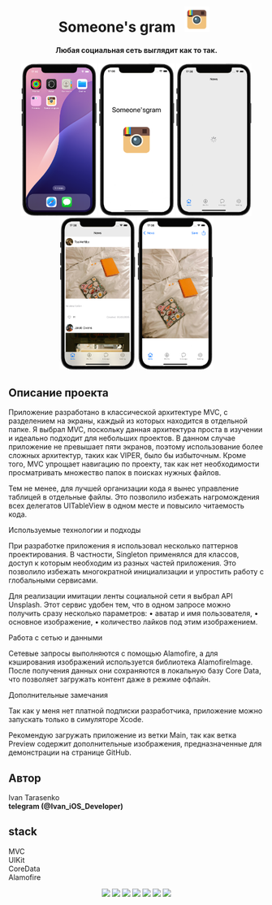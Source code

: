 <div align="center">
<br>
<h1>Someone's gram <img src="/Preview/icon.png" width="50" height="50" hspace="10"/></h1> 
</div>

<div align="center">
<h4>Любая социальная сеть выглядит как то так.</h4>
</div>

<p align="center">
<img src="/Preview/Homescreen.png" width="149" height="300"/>
<img src="/Preview/Launchscreen.png" width="149" height="300"/>
<img src="/Preview/Loadscreen.png" width="149" height="300"/>
<img src="/Preview/Mainscreen.png" width="149" height="300"/>
<img src="/Preview/Detailscreen.png" width="149" height="300"/>
</p>

## Описание проекта

Приложение разработано в классической архитектуре MVC, с разделением на экраны, каждый из которых находится в отдельной папке. Я выбрал MVC, поскольку данная архитектура проста в изучении и идеально подходит для небольших проектов. В данном случае приложение не превышает пяти экранов, поэтому использование более сложных архитектур, таких как VIPER, было бы избыточным. Кроме того, MVC упрощает навигацию по проекту, так как нет необходимости просматривать множество папок в поисках нужных файлов.

Тем не менее, для лучшей организации кода я вынес управление таблицей в отдельные файлы. Это позволило избежать нагромождения всех делегатов UITableView в одном месте и повысило читаемость кода.

Используемые технологии и подходы

При разработке приложения я использовал несколько паттернов проектирования. В частности, Singleton применялся для классов, доступ к которым необходим из разных частей приложения. Это позволило избежать многократной инициализации и упростить работу с глобальными сервисами.

Для реализации имитации ленты социальной сети я выбрал API Unsplash. Этот сервис удобен тем, что в одном запросе можно получить сразу несколько параметров:
    •    аватар и имя пользователя,
    •    основное изображение,
    •    количество лайков под этим изображением.

Работа с сетью и данными

Сетевые запросы выполняются с помощью Alamofire, а для кэширования изображений используется библиотека AlamofireImage. После получения данных они сохраняются в локальную базу Core Data, что позволяет загружать контент даже в режиме офлайн.

Дополнительные замечания

Так как у меня нет платной подписки разработчика, приложение можно запускать только в симуляторе Xcode.

Рекомендую загружать приложение из ветки Main, так как ветка Preview содержит дополнительные изображения, предназначенные для демонстрации на странице GitHub.

## Автор
Ivan Tarasenko  
**telegram (@Ivan_iOS_Developer)**

## stack
MVC  
UIKit  
CoreData  
Alamofire  

<p align="center">
<a href="https://github.com/realm/SwiftLint" alt="SwiftLint badge">
<img src="https://img.shields.io/badge/CodeStyle-SwiftLint-blueviolet"></a>
<a href="https://github.com/Ivan-Tarasenko/Someone-s-gram/blob/main/LICENSE.txt">
<img src="https://img.shields.io/badge/license-MIT-green?style=flat"></a>
<a><img src="https://img.shields.io/github/commit-activity/y/Ivan-Tarasenko/Someone-s-gram"></a>
<a><img src="https://img.shields.io/github/directory-file-count/Ivan-Tarasenko/Someone-s-gram"></a>
<a><img src="https://img.shields.io/github/repo-size/Ivan-Tarasenko/Someone-s-gram"></a>
<a><img src="https://img.shields.io/github/issues-pr-closed/Ivan-Tarasenko/Someone-s-gram?color=yellowgreen"></a>
<a><img src="https://img.shields.io/badge/language-Swift%205-orange.svg"></a>
</p>

